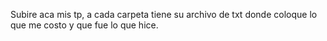 Subire aca mis tp, a cada carpeta tiene su archivo de txt donde coloque lo que me costo y que fue lo que hice.
